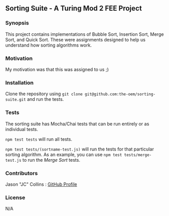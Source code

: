## Sorting Suite - A Turing Mod 2 FEE Project

### Synopsis

This project contains implementations of Bubble Sort, Insertion Sort, Merge Sort, and Quick Sort. These were assignments designed to help us understand how sorting algorithms work.

### Motivation

My motivation was that this was assigned to us ;)

### Installation

Clone the repository using `git clone git@github.com:the-oem/sorting-suite.git` and run the tests.

### Tests

The sorting suite has Mocha/Chai tests that can be run entirely or as individual tests.

`npm test tests` will run all tests.

`npm test tests/(sortname-test.js)` will run the tests for that particular sorting algorithm. As an example, you can use `npm test tests/merge-test.js` to run the _Merge Sort_ tests.

### Contributors

Jason "JC" Collins : [GitHub Profile](https://github.com/the-oem)

### License
N/A
